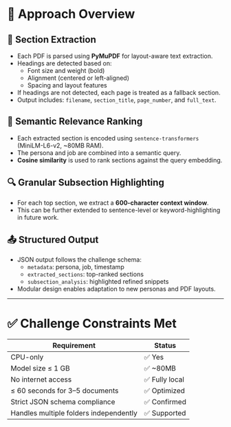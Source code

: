 # 🧠 Approach Overview

## 📂 Section Extraction
- Each PDF is parsed using **PyMuPDF** for layout-aware text extraction.
- Headings are detected based on:
  - Font size and weight (bold)
  - Alignment (centered or left-aligned)
  - Spacing and layout features
- If headings are not detected, each page is treated as a fallback section.
- Output includes: `filename`, `section_title`, `page_number`, and `full_text`.

## 🤖 Semantic Relevance Ranking
- Each extracted section is encoded using `sentence-transformers` (MiniLM-L6-v2, ~80MB RAM).
- The persona and job are combined into a semantic query.
- **Cosine similarity** is used to rank sections against the query embedding.

## 🔍 Granular Subsection Highlighting
- For each top section, we extract a **600-character context window**.
- This can be further extended to sentence-level or keyword-highlighting in future work.

## 📤 Structured Output
- JSON output follows the challenge schema:
  - `metadata`: persona, job, timestamp
  - `extracted_sections`: top-ranked sections
  - `subsection_analysis`: highlighted refined snippets
- Modular design enables adaptation to new personas and PDF layouts.

---

# ✅ Challenge Constraints Met

| Requirement                             | Status       |
|----------------------------------------|--------------|
| CPU-only                                | ✅ Yes        |
| Model size ≤ 1 GB                       | ✅ ~80MB      |
| No internet access                      | ✅ Fully local|
| ≤ 60 seconds for 3–5 documents          | ✅ Optimized  |
| Strict JSON schema compliance           | ✅ Confirmed  |
| Handles multiple folders independently  | ✅ Supported  |

